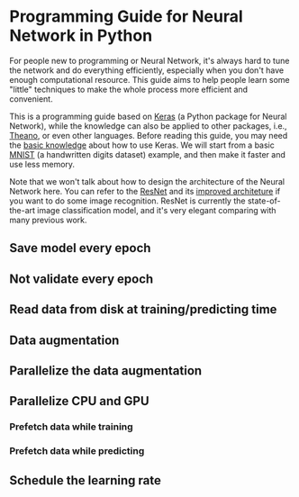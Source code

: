 # Programming Guide for Neural Network in Python
For people new to programming or Neural Network, it's always hard to tune the network and do everything efficiently, especially when you don't have enough computational resource.
This guide aims to help people learn some "little" techniques to make the whole process more efficient and convenient.

This is a programming guide based on [Keras](https://keras.io/) (a Python package for Neural Network), while the knowledge can also be applied to other packages, i.e., [Theano](https://deeplearning.net/software/theano/), or even other languages.
Before reading this guide, you may need the [basic knowledge](https://keras.io/#getting-started-30-seconds-to-keras) about how to use Keras.
We will start from a basic [MNIST](https://yann.lecun.com/exdb/mnist/) (a handwritten digits dataset) example, and then make it faster and use less memory.

Note that we won't talk about how to design the architecture of the Neural Network here.
You can refer to the [ResNet](https://arxiv.org/abs/1512.03385) and its [improved architeture](httpss://arxiv.org/abs/1603.05027) if you want to do some image recognition.
ResNet is currently the state-of-the-art image classification model, and it's very elegant comparing with many previous work.

## Save model every epoch
## Not validate every epoch
## Read data from disk at training/predicting time
## Data augmentation
## Parallelize the data augmentation
## Parallelize CPU and GPU
### Prefetch data while training
### Prefetch data while predicting
## Schedule the learning rate
